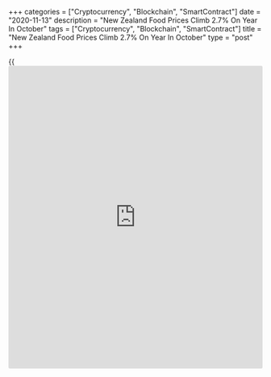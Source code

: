 +++
categories = ["Cryptocurrency", "Blockchain", "SmartContract"]
date = "2020-11-13"
description = "New Zealand Food Prices Climb 2.7% On Year In October"
tags = ["Cryptocurrency", "Blockchain", "SmartContract"]
title = "New Zealand Food Prices Climb 2.7% On Year In October"
type = "post"
+++

{{<iframe id="large-banner" src="https://www.bounty.group/#slide=24.0" width="100%" height="600" scrolling="no" style="border: 0px solid rgb(216, 221, 230); border-radius: 3px;">}}

Food prices were up 2.7 percent on year in October, Statistics New
Zealand said on Friday - down from 3.1 percent in September.

Individually, fruit and vegetable prices increased 10 percent on year;
while meat, poultry, and fish prices increased 1.0 percent; grocery food
prices increased 0.7 percent; non-alcoholic beverage prices were flat;
and restaurant meals and ready-to-eat food prices increased 3.4 percent.

Food prices fell 0.7 percent in October 2020. After seasonal adjustment,
they were up 0.1 percent.

Individually, fruit and vegetable prices fell 5.6 percent (flat after
seasonal adjustment); while meat, poultry, and fish prices rose 0.5
percent; grocery food prices fell 0.2 percent (down 0.2 percent after
seasonal adjustment); non-alcoholic beverage prices rose 1.1 percent;
and restaurant meals and ready-to-eat food prices were flat.

For comments and feedback [contact](https://www.playgroundfx.com/contact/): editorial@rtt[news](https://www.letsplayfx.com/blog/forex-news-website/).com

[Economic News][1]

 **What parts of the world are seeing the best (and worst) economic
performances lately? Click[here][2] to check out our [Econ Scorecard][2]
and find out! See up-to-the-moment [ranking](https://www.playgroundfx.com/blog/crypto-exchange-ranking/)s for the best and worst
performers in [GDP][3], [unemployment rate][4], [inflation][5] and much
more.**

   1. www.rtt[news](https://www.letsplayfx.com/blog/forex-news-website/).com/Content/EconomicNews.aspx
   2. www.rtt[news](https://www.letsplayfx.com/blog/forex-news-website/).com/economic-scorecard/world-rank/unemployment-rate/highest-performance.aspx
   3. www.rtt[news](https://www.letsplayfx.com/blog/forex-news-website/).com/economic-scorecard/world-rank/GDP/highest-performance.aspx
   4. www.rtt[news](https://www.letsplayfx.com/blog/forex-news-website/).com/economic-scorecard/world-rank/unemployment-rate/lowest-performance.aspx
   5. www.rtt[news](https://www.letsplayfx.com/blog/forex-news-website/).com/economic-scorecard/world-rank/CPI/highest-performance.aspx